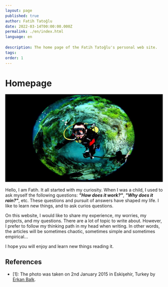 ```yaml
---
layout: page
published: true
author: Fatih Tatoğlu
date: 2022-03-14T00:00:00.000Z
permalink: ./en/index.html
language: en

description: The home page of the Fatih Tatoğlu's personal web site.
tags: 
order: 1
---
```


# Homepage

![Fatih Tatoğlu](../../image/about_me.jpg)

Hello, I am Fatih. It all started with my curiosity. When I was a child, I used to ask myself the following questions: ***"How does it work?"***, ***"Why does it rain?"***, etc. These questions and pursuit of answers have shaped my life. I like to learn new things, and to ask curios questions.

On this website, I would like to share my experience, my worries, my projects, and my questions. There are a lot of topic to write about. However, I prefer to follow my thinking path in my head when writing. In other words, the articles will be sometimes chaotic, sometimes simple and sometimes empirical...

I hope you will enjoy and learn new things reading it.

## References

- [1]: The photo was taken on 2nd January 2015 in Eskişehir, Turkey by [Erkan Balk](https://www.facebook.com/erkan.balk "Erkan Balk | Facebook").
